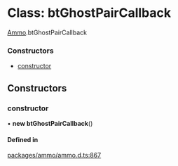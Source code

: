 # Class: btGhostPairCallback

[Ammo](../modules/Ammo.md).btGhostPairCallback


### Constructors

- [constructor](Ammo.btGhostPairCallback.md#constructor)

## Constructors

### constructor

• **new btGhostPairCallback**()

#### Defined in

[packages/ammo/ammo.d.ts:867](https://github.com/Orillusion/orillusion/blob/main/packages/ammo/ammo.d.ts#L867)
